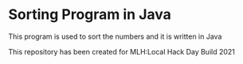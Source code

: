 # Sorting Program in Java

This program is used to sort the numbers and it is written in Java 

This repository has been created for MLH:Local Hack Day Build 2021
